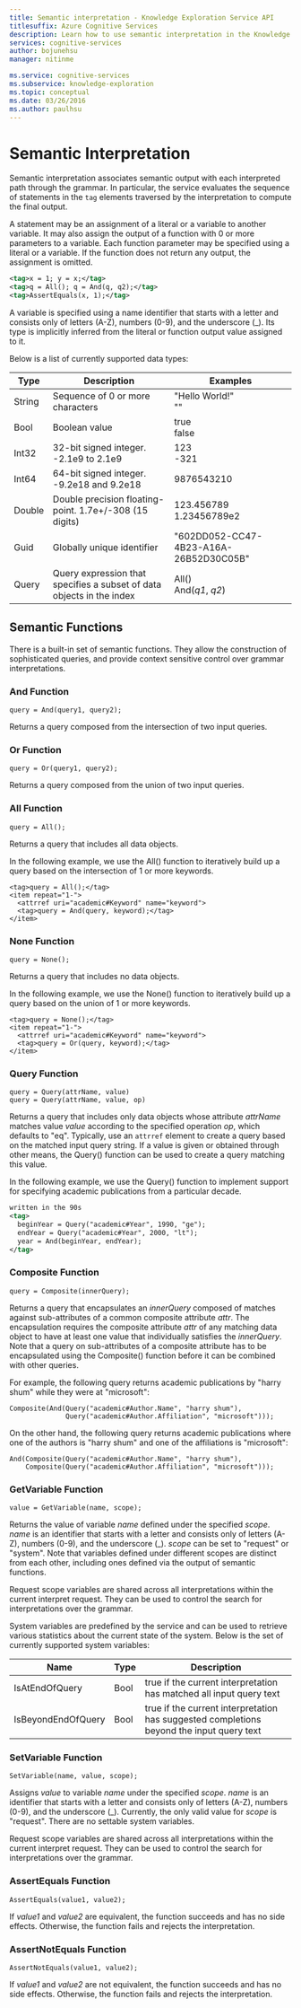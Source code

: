 ```yaml
---
title: Semantic interpretation - Knowledge Exploration Service API
titlesuffix: Azure Cognitive Services
description: Learn how to use semantic interpretation in the Knowledge Exploration Service (KES) API.
services: cognitive-services
author: bojunehsu
manager: nitinme

ms.service: cognitive-services
ms.subservice: knowledge-exploration
ms.topic: conceptual
ms.date: 03/26/2016
ms.author: paulhsu
---
```


# Semantic Interpretation

Semantic interpretation associates semantic output with each interpreted path through the grammar.  In particular, the service evaluates the sequence of statements in the `tag` elements traversed by the interpretation to compute the final output.  

A statement may be an assignment of a literal or a variable to another variable.  It may also assign the output of a function with 0 or more parameters to a variable.  Each function parameter may be specified using a literal or a variable.  If the function does not return any output, the assignment is omitted.

```xml
<tag>x = 1; y = x;</tag>
<tag>q = All(); q = And(q, q2);</tag>
<tag>AssertEquals(x, 1);</tag>
```

A variable is specified using a name identifier that starts with a letter and consists only of letters (A-Z), numbers (0-9), and the underscore (\_).  Its type is implicitly inferred from the literal or function output value assigned to it. 

Below is a list of currently supported data types:

|Type|Description|Examples|
|----|----|----|
|String|Sequence of 0 or more characters|"Hello World!"<br/>""|
|Bool|Boolean value|true<br/>false|
|Int32|32-bit signed integer.  -2.1e9 to 2.1e9|123<br/>-321|
|Int64|64-bit signed integer. -9.2e18 and 9.2e18|9876543210|
|Double|Double precision floating-point. 1.7e+/-308 (15 digits)|123.456789<br/>1.23456789e2|
|Guid|Globally unique identifier|"602DD052-CC47-4B23-A16A-26B52D30C05B"|
|Query|Query expression that specifies a subset of data objects in the index|All()<br/>And(*q1*, *q2*)|

## Semantic Functions

There is a built-in set of semantic functions.  They allow the construction of sophisticated queries, and provide context sensitive control over grammar interpretations.

### And Function

`query = And(query1, query2);`

Returns a query composed from the intersection of two input queries.

### Or Function

`query = Or(query1, query2);`

Returns a query composed from the union of two input queries.

### All Function

`query = All();`

Returns a query that includes all data objects.

In the following example, we use the All() function to iteratively build up a query based on the intersection of 1 or more keywords.

```
<tag>query = All();</tag>
<item repeat="1-">
  <attrref uri="academic#Keyword" name="keyword">
  <tag>query = And(query, keyword);</tag>
</item>
```

### None Function

`query = None();`

Returns a query that includes no data objects.

In the following example, we use the None() function to iteratively build up a query based on the union of 1 or more keywords.

```
<tag>query = None();</tag>
<item repeat="1-">
  <attrref uri="academic#Keyword" name="keyword">
  <tag>query = Or(query, keyword);</tag>
</item>
```

### Query Function

```
query = Query(attrName, value)
query = Query(attrName, value, op)
```

Returns a query that includes only data objects whose attribute *attrName* matches value *value* according to the specified operation *op*, which defaults to "eq".  Typically, use an `attrref` element to create a query based on the matched input query string.  If a value is given or obtained through other means, the Query() function can be used to create a query matching this value.

In the following example, we use the Query() function to implement support for specifying academic publications from a particular decade.

```xml
written in the 90s
<tag>
  beginYear = Query("academic#Year", 1990, "ge");
  endYear = Query("academic#Year", 2000, "lt");
  year = And(beginYear, endYear);
</tag>
```

### Composite Function

`query = Composite(innerQuery);`

Returns a query that encapsulates an *innerQuery* composed of matches against sub-attributes of a common composite attribute *attr*.  The encapsulation requires the composite attribute *attr* of any matching data object to have at least one value that individually satisfies the *innerQuery*.  Note that a query on sub-attributes of a composite attribute has to be encapsulated using the Composite() function before it can be combined with other queries.

For example, the following query returns academic publications by "harry shum" while they were at "microsoft":
```
Composite(And(Query("academic#Author.Name", "harry shum"), 
              Query("academic#Author.Affiliation", "microsoft")));
```

On the other hand, the following query returns academic publications where one of the authors is "harry shum" and one of the affiliations is "microsoft":
```
And(Composite(Query("academic#Author.Name", "harry shum"), 
    Composite(Query("academic#Author.Affiliation", "microsoft")));
```

### GetVariable Function

`value = GetVariable(name, scope);`

Returns the value of variable *name* defined under the specified *scope*.  *name* is an identifier that starts with a letter and consists only of letters (A-Z), numbers (0-9), and the underscore (_).  *scope* can be set to "request" or "system".  Note that variables defined under different scopes are distinct from each other, including ones defined via the output of semantic functions.

Request scope variables are shared across all interpretations within the current interpret request.  They can be used to control the search for interpretations over the grammar.

System variables are predefined by the service and can be used to retrieve various statistics about the current state of the system.  Below is the set of currently supported system variables:

|Name|Type|Description|
|----|----|----|
|IsAtEndOfQuery|Bool|true if the current interpretation has matched all input query text|
|IsBeyondEndOfQuery|Bool|true if the current interpretation has suggested completions beyond the input query text|

### SetVariable Function

`SetVariable(name, value, scope);`

Assigns *value* to variable *name* under the specified *scope*.  *name* is an identifier that starts with a letter and consists only of letters (A-Z), numbers (0-9), and the underscore (_).  Currently, the only valid value for *scope* is "request".  There are no settable system variables.

Request scope variables are shared across all interpretations within the current interpret request.  They can be used to control the search for interpretations over the grammar.

### AssertEquals Function

`AssertEquals(value1, value2);`

If *value1* and *value2* are equivalent, the function succeeds and has no side effects.  Otherwise, the function fails and rejects the interpretation.

### AssertNotEquals Function

`AssertNotEquals(value1, value2);`

If *value1* and *value2* are not equivalent, the function succeeds and has no side effects.  Otherwise, the function fails and rejects the interpretation.


